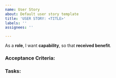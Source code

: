 ```yaml
---
name: User Story
about: Default user story template
title: 'USER STORY: <TITLE>'
labels: ''
assignees: ''

---
```


As a **role**, I want **capability**, so that **received benefit**.

### Acceptance Criteria:

### Tasks:
